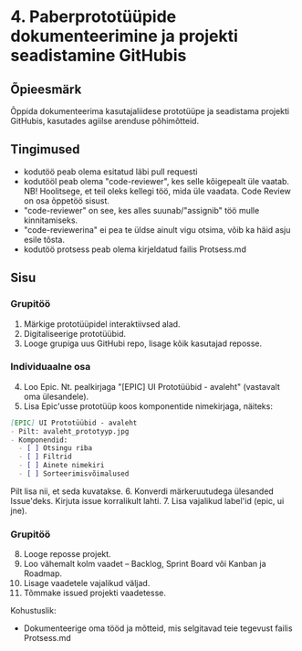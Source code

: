 # 4. Paberprototüüpide dokumenteerimine ja projekti seadistamine GitHubis
## Õpieesmärk
Õppida dokumenteerima kasutajaliidese prototüüpe ja seadistama projekti GitHubis, kasutades agiilse arenduse põhimõtteid.

## Tingimused
- kodutöö peab olema esitatud läbi pull requesti
- kodutööl peab olema "code-reviewer", kes selle kõigepealt üle vaatab. NB! Hoolitsege, et teil oleks kellegi töö, mida üle vaadata. Code Review on osa õppetöö sisust.
- "code-reviewer" on see, kes alles suunab/"assignib" töö mulle kinnitamiseks.
- "code-reviewerina" ei pea te üldse ainult vigu otsima, võib ka häid asju esile tõsta.
- kodutöö protsess peab olema kirjeldatud failis Protsess.md

## Sisu
### Grupitöö
1. Märkige prototüüpidel interaktiivsed alad.
2. Digitaliseerige prototüübid.
3. Looge grupiga uus GitHubi repo, lisage kõik kasutajad reposse.
### Individuaalne osa
4. Loo Epic. Nt. pealkirjaga "[EPIC] UI Prototüübid - avaleht" (vastavalt oma ülesandele).
5. Lisa Epic'usse prototüüp koos komponentide nimekirjaga, näiteks:
```markdown
[EPIC] UI Prototüübid - avaleht
- Pilt: avaleht_prototyyp.jpg
- Komponendid:
  - [ ] Otsingu riba
  - [ ] Filtrid
  - [ ] Ainete nimekiri
  - [ ] Sorteerimisvõimalused
```
Pilt lisa nii, et seda kuvatakse.
6. Konverdi märkeruutudega ülesanded Issue'deks. Kirjuta issue korralikult lahti.
7. Lisa vajalikud label'id (epic, ui jne).
### Grupitöö
8. Looge reposse projekt.
9. Loo vähemalt kolm vaadet – Backlog, Sprint Board või Kanban ja Roadmap.
10. Lisage vaadetele vajalikud väljad.
10. Tõmmake issued projekti vaadetesse.


Kohustuslik:    
- Dokumenteerige oma tööd ja mõtteid, mis selgitavad teie tegevust failis Protsess.md
